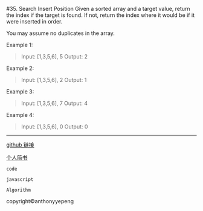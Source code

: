 #35. Search Insert Position
Given a sorted array and a target value, return the index if the target is found. If not, return the index where it would be if it were inserted in order.

You may assume no duplicates in the array.

Example 1:

>Input: [1,3,5,6], 5
Output: 2

Example 2:

>Input: [1,3,5,6], 2
Output: 1

Example 3:

>Input: [1,3,5,6], 7
Output: 4

Example 4:

>Input: [1,3,5,6], 0
Output: 0


***
<a href="https://github.com/anthonyyepeng/leetcode/twoSum">github 链接</a><br/>

<a href="https://www.jianshu.com/u/98e0133e333e">个人简书</a><br/>

`code `<br/>

`javascript`<br/>

`Algorithm`<br/>

copyright&copy;anthonyyepeng
